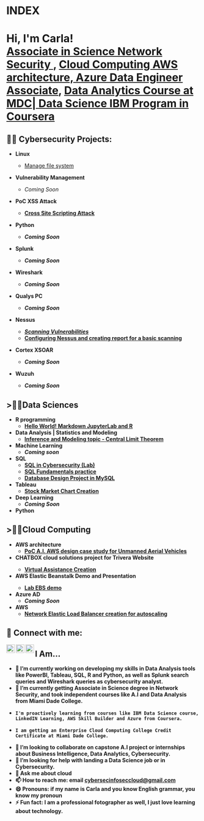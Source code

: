 # INDEX 
<h1>Hi, I'm Carla! <br/><a href="https://www.linkedin.com/feed/update/urn:li:activity:7103969936271650816/">Associate in Science Network Security </a>, 
  <a href="https://www.coursera.org/account-profile">Cloud Computing AWS architecture, 
  Azure Data Engineer Associate</a>, 
  <a href="https://www.linkedin.com/in/campos2024/">Data Analytics Course at MDC| Data Science IBM Program in Coursera</a></h1> 

<h2>👨‍💻 Cybersecurity Projects:</h2>

- <b>Linux</b>
  - [Manage file system](https://github.com/kalejcamto/LinuxProject1)
- <b>Vulnerability Management</b>
  - *Coming Soon*
- <b>PoC XSS Attack
  - [Cross Site Scripting Attack](https://github.com/kalejcamto/Web-Application-Exploits.git)
- <b>Python</b>
  - *Coming Soon*
- <b>Splunk</b>
  - *Coming Soon*
- <b>Wireshark</b>
  - *Coming Soon*
- <b>Qualys PC</b>
  - *Coming Soon*
- <b>Nessus</b>
  - [*Scanning Vulnerabilities*](https://github.com/kalejcamto/Nessus/blob/26795dac36cb063a225a3b17006a29c9d1ed263e/README.md)
  - [Configuring Nessus and creating report for a basic scanning](https://github.com/kalejcamto/Nessus-Basic-Scan/blob/52d9f68cbc7dc4d0f6873cf249e32b0f77445d53/README.md)
  
- <b>Cortex XSOAR</b>
  - *Coming Soon*
- <b>Wuzuh</b>
  - *Coming Soon*

<h2>>👨‍💻Data Sciences</h2>

- <b> R programming</b>
  - [Hello World! Markdown JupyterLab and R](https://github.com/kalejcamto/JupyterLab)
- <b> Data Analysis | Statistics and Modeling</b>
  - [Inference and Modeling topic - Central Limit Theorem](https://github.com/kalejcamto/Central-Limit-Theorem)
- <b> Machine Learning</b>
  - *Coming soon*
- <b> SQL</b>
  - [SQL in Cybersecurity (Lab)](https://github.com/kalejcamto/SQLcybersecurityPractice)
  - [SQL Fundamentals practice](https://github.com/kalejcamto/SQL-Fundamentals)
  - [Database Design Project in MySQL](https://github.com/kalejcamto/Database_Design_Project/blob/main/README.md)
- <b> Tableau</b>
  - [Stock Market Chart Creation](https://github.com/kalejcamto/Tableau.git)
- <b> Deep Learning</b>
  - *Coming Soon*
- <b> Python</b>

<h2>>👨‍💻Cloud Computing</h2>

- <b>AWS architecture</b>
  - [PoC A.I. AWS design case study for Unmanned Aerial Vehicles](https://github.com/kalejcamto/Drone-AI-Cloud/blob/main/README.md)
- <b>CHATBOX cloud solutions project for Trivera Website
  - [Virtual Assistance Creation](https://github.com/kalejcamto/Chatbot/blob/dc918b75d1bd869f20bcc1977c8ae81eb9d6c4d4/README.md)
- <b>AWS Elastic Beanstalk Demo and Presentation
  - [Lab EBS demo](https://github.com/kalejcamto/AWS-Elastic-Beanstalk/blob/fa3f2b5428581041d41b5f974e550ed228edf0b4/README.md) 
- <b>Azure AD</b>
  - *Coming Soon*
- <b>AWS </b>
  - [Network Elastic Load Balancer creation for autoscaling](https://github.com/kalejcamto/Elastic-Load-Balancing-ELB-/blob/54a2c6184840d80c0ebfd66affd6852b87bb9f6b/README.md)

<h2> 🤳 Connect with me:</h2>


[<img align="left" alt="JoshMadakor | Twitter" width="22px" src="https://cdn.jsdelivr.net/npm/simple-icons@v3/icons/twitter.svg" />][twitter]
[<img align="left" alt="JoshMadakor | LinkedIn" width="22px" src="https://cdn.jsdelivr.net/npm/simple-icons@v3/icons/linkedin.svg" />][linkedin]
[<img align="left" alt="JoshMadakor | Instagram" width="22px" src="https://cdn.jsdelivr.net/npm/simple-icons@v3/icons/instagram.svg" />][instagram]

[twitter]: https://www.coursera.org/account-profile
[instagram]: https://www.instagram.com/kalithamia/
[linkedin]: https://www.linkedin.com/in/campos2023/


<h2>I Am...</h2>

- 🔭 I’m currently working on developing my skills in Data Analysis tools like PowerBI, Tableau, SQL, R and Python, as well as Splunk search queries and Wireshark queries as cybersecurity analyst. 
- 🌱 I’m currently getting Associate in Science degree in Network Security, and took independent courses like A.I and Data Analysis from Miami Dade College.
-     I'm proactively learning from courses like IBM Data Science course, LinkedIN Learning, AWS Skill Builder and Azure from Coursera.
-     I am getting an Enterprise Cloud Computing College Credit Certificate at Miami Dade College. 
- 👯 I’m looking to collaborate on capstone A.I project or internships about Business Intelligence, Data Analytics, Cybersecurity.
- 🤔 I’m looking for help with landing a Data Science job or in Cybersecurity.
- 💬 Ask me about cloud
- 📫 How to reach me: email cybersecinfoseccloud@gmail.com
- 😄 Pronouns: if my name is Carla and you know English grammar, you know my pronoun
- ⚡ Fun fact: I am a professional fotographer as well, I just love learning about technology.

